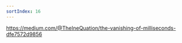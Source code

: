 ```yaml
---
sortIndex: 16
---
```


<https://medium.com/@TheIneQuation/the-vanishing-of-milliseconds-dfe7572d9856>